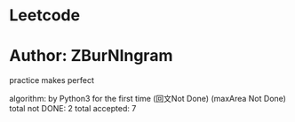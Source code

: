 # Leetcode
# Author: ZBurNIngram
practice makes perfect

algorithm:
	by Python3 for the first time 
	(回文Not Done)
	(maxArea Not Done)
	total not DONE: 2
	total accepted: 7
